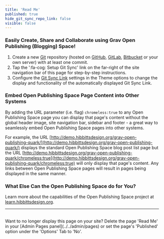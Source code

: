 ```yaml
---
title: 'Read Me'
published: true
hide_git_sync_repo_link: false
visible: false
---
```


### Easily Create, Share and Collaborate using Grav Open Publishing (Blogging) Space!  

1. Create a new [Git](https://git-scm.com/) repository (hosted on [GitHub](https://github.com/), [GitLab](https://about.gitlab.com/), [Bitbucket](https://bitbucket.org/) or your own server) with at least one commit.
2. Tap the ':fa-cog: Setup Git Sync' link on the far-right of the site navigation bar of this page for step-by-step instructions.
3. Configure the [Git Sync Link](../../admin/themes/mytheme) settings in the Theme options to change the display and functionality of the automatically displayed Git Sync Link.

### Embed Open Publishing Space Page Content into Other Systems

By adding the URL parameter (i.e. flag) `chromeless:true` to any Open Publishing Space page you can display that page's content without the global header image, site navigation bar, sidebar and footer - a great way to seamlessly embed Open Publishing Space pages into other systems.  

For example, the URL [http://demo.hibbittsdesign.org/grav-open-publishing-quark/](http://demo.hibbittsdesign.org/grav-open-publishing-quark/) displays the standard Open Publishing Space blog post list page but the URL [http://demo.hibbittsdesign.org/grav-open-publishing-quark/chromeless:true](http://demo.hibbittsdesign.org/grav-open-publishing-quark/chromeless:true) will only display that page's content. Any links between Open Publishing Space pages will result in pages being displayed in the same manner.

### What Else Can the Open Publishing Space do for You? ##
Learn more about the capabilities of the Open Publishing Space project at [learn.hibbittsdesign.org](http://learn.hibbittsdesign.org/openpublishingspace).

<hr>
<br>
Want to no longer display this page on your site?  
Delete the page 'Read Me' in your [Admin Pages panel](../../admin/pages) or set the page's 'Published' option under the 'Options' Tab to 'No'.
